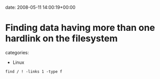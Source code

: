 


date: 2008-05-11 14:00:19+00:00


# Finding data having more than one hardlink on the filesystem

categories:
- Linux


`find / ! -links 1 -type f`

